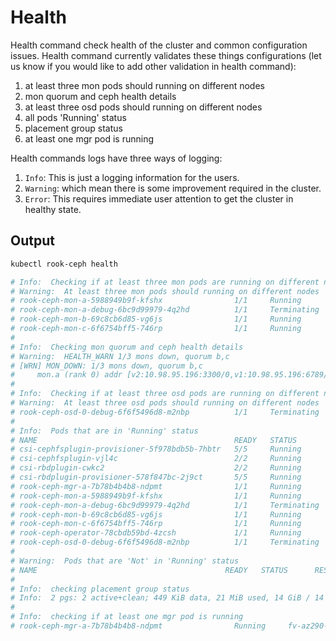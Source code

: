 # Health

Health command check health of the cluster and common configuration issues. Health command currently validates these things configurations (let us know if you would like to add other validation in health command):

1. at least three mon pods should running on different nodes
2. mon quorum and ceph health details
3. at least three osd pods should running on different nodes
4. all pods 'Running' status
5. placement group status
6. at least one mgr pod is running

Health commands logs have three ways of logging:

1. `Info`: This is just a logging information for the users.
2. `Warning`: which mean there is some improvement required in the cluster.
3. `Error`: This requires immediate user attention to get the cluster in healthy state.

## Output

```bash
kubectl rook-ceph health

# Info:  Checking if at least three mon pods are running on different nodes
# Warning:  At least three mon pods should running on different nodes
# rook-ceph-mon-a-5988949b9f-kfshx                1/1     Running       0          26s
# rook-ceph-mon-a-debug-6bc9d99979-4q2hd          1/1     Terminating   0          32s
# rook-ceph-mon-b-69c8cb6d85-vg6js                1/1     Running       0          2m29s
# rook-ceph-mon-c-6f6754bff5-746rp                1/1     Running       0          2m18s
#
# Info:  Checking mon quorum and ceph health details
# Warning:  HEALTH_WARN 1/3 mons down, quorum b,c
# [WRN] MON_DOWN: 1/3 mons down, quorum b,c
#     mon.a (rank 0) addr [v2:10.98.95.196:3300/0,v1:10.98.95.196:6789/0] is down (out of quorum)
#
# Info:  Checking if at least three osd pods are running on different nodes
# Warning:  At least three osd pods should running on different nodes
# rook-ceph-osd-0-debug-6f6f5496d8-m2nbp          1/1     Terminating   0          19s
#
# Info:  Pods that are in 'Running' status
# NAME                                            READY   STATUS        RESTARTS   AGE
# csi-cephfsplugin-provisioner-5f978bdb5b-7hbtr   5/5     Running       0          3m
# csi-cephfsplugin-vjl4c                          2/2     Running       0          3m
# csi-rbdplugin-cwkc2                             2/2     Running       0          3m
# csi-rbdplugin-provisioner-578f847bc-2j9ct       5/5     Running       0          3m
# rook-ceph-mgr-a-7b78b4b4b8-ndpmt                1/1     Running       0          2m7s
# rook-ceph-mon-a-5988949b9f-kfshx                1/1     Running       0          28s
# rook-ceph-mon-a-debug-6bc9d99979-4q2hd          1/1     Terminating   0          34s
# rook-ceph-mon-b-69c8cb6d85-vg6js                1/1     Running       0          2m31s
# rook-ceph-mon-c-6f6754bff5-746rp                1/1     Running       0          2m20s
# rook-ceph-operator-78cbdb59bd-4zcsh             1/1     Running       0          62s
# rook-ceph-osd-0-debug-6f6f5496d8-m2nbp          1/1     Terminating   0          19s
#
# Warning:  Pods that are 'Not' in 'Running' status
# NAME                                          READY   STATUS      RESTARTS   AGE
#
# Info:  checking placement group status
# Info:  2 pgs: 2 active+clean; 449 KiB data, 21 MiB used, 14 GiB / 14 GiB avail
#
# Info:  checking if at least one mgr pod is running
# rook-ceph-mgr-a-7b78b4b4b8-ndpmt                Running     fv-az290-487
```
